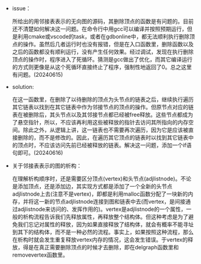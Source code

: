 * issue：

  所给出的用邻接表表示的无向图的源码，其删除顶点的函数是有问题的。目前还不清楚如何解决这一问题。在命令行中用gcc可以编译并按照预期运行，但是利用cmake或vscode的task，或者在gdbonline中，都无法顺利执行删除顶点的操作。虽然后几者运行时也没有报错，但是在入口函数里，删除函数以及之后的函数都没有顺利运行，没有产生任何效果。经过调试，发现在执行删除顶点的操作时，程序进入了死循环。猜测是gcc做出了优化，而其它编译运行的方式则更像是从这个死循环直接终止了程序，强制性地返回了0。总之这里有问题。(20240615)

* solution:

  在这一函数里，在删除了以待删除的顶点为头节点的链表之后，继续执行遍历其它链表以找到在其它链表中作为邻接节点的顶点的操作。但原节点对应的链表在被删除后，其头节点以及其邻接节点都已经被free释放。这些节点都成为了悬空指针，所以，不应该再利用这些被释放的指针去访问其所指向的内存空间。除此之外，从逻辑上讲，这一链表也不需要再次遍历，因为它是应该被直接删除的，而不是修改的。因此，在遍历其它顶点的链表时以找到其它链表中的顶点时，不应该访问先前已经被释放的链表。解决这一问题，添加一个if语句即可。(20240616)

* 关于邻接表表示的图的析构：

  在理解析构顺序时，还是需要区分顶点(vertex)和头节点(adjlistnode)。不论是添加顶点，还是添加边，其实现方式都是添加了一个全新的头节点adjlistnode上去(注意不是vertex)，即都是利用malloc函数分配了一块新的内存，并将这一新的节点adjlistnode连接到图和链表中去(而vertex，是间接通过adjlistnode来访问的、发挥作用的)。vertex是adjlistnode的一个属性，一般的析构流程告诉我们先释放属性，再释放整个结构体。但这种考虑是为了避免我们忘记对属性的释放，因为如果直接释放了结构体，就会有概率不能寻址到其下的结构体，而不是一种必然的流程。事实上，如果按照这种流程，那么在析构时就会发生重复释放vertex内存的情况，这会发生错误。于vertex的释放，得是在真正需要删除顶点的时候才去删除，即在delgraph函数里和removevertex函数里。

